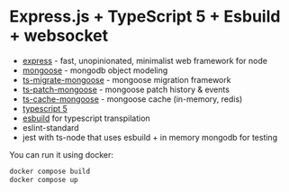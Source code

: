 # Express.js + TypeScript 5 + Esbuild + websocket

- [express](https://expressjs.com/) - fast, unopinionated, minimalist web framework for node
- [mongoose](https://mongoosejs.com/) - mongodb object modeling
- [ts-migrate-mongoose](https://github.com/ilovepixelart/ts-migrate-mongoose) - mongoose migration framework
- [ts-patch-mongoose](https://github.com/ilovepixelart/ts-migrate-mongoose) - mongoose patch history & events
- [ts-cache-mongoose](https://github.com/ilovepixelart/ts-cache-mongoose) - mongoose cache (in-memory, redis)
- [typescript 5](https://www.typescriptlang.org/)
- [esbuild](https://esbuild.github.io/) for typescript transpilation
- eslint-standard
- jest with ts-node that uses esbuild + in memory mongodb for testing

You can run it using docker:

```bash
docker compose build
docker compose up
```
